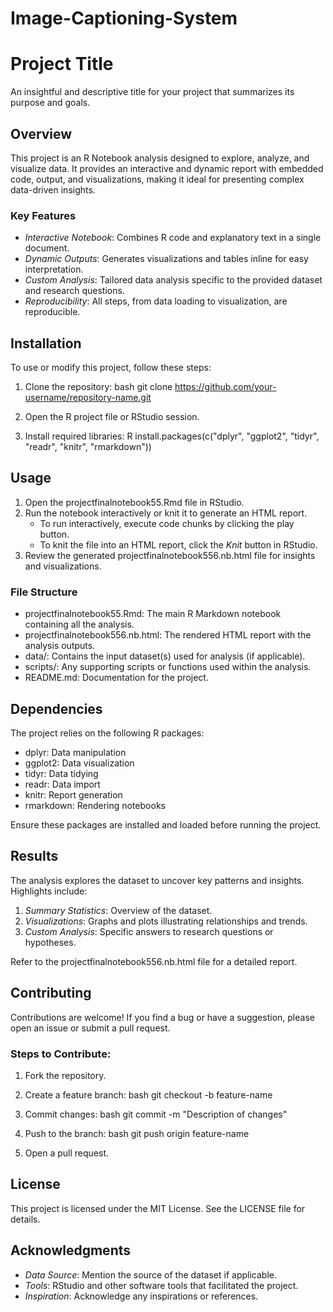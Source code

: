 # Image-Captioning-System
# Project Title

An insightful and descriptive title for your project that summarizes its purpose and goals.

## Overview

This project is an R Notebook analysis designed to explore, analyze, and visualize data. It provides an interactive and dynamic report with embedded code, output, and visualizations, making it ideal for presenting complex data-driven insights.

### Key Features

- *Interactive Notebook*: Combines R code and explanatory text in a single document.
- *Dynamic Outputs*: Generates visualizations and tables inline for easy interpretation.
- *Custom Analysis*: Tailored data analysis specific to the provided dataset and research questions.
- *Reproducibility*: All steps, from data loading to visualization, are reproducible.

## Installation

To use or modify this project, follow these steps:

1. Clone the repository:
   bash
   git clone https://github.com/your-username/repository-name.git
   
2. Open the R project file or RStudio session.
3. Install required libraries:
   R
   install.packages(c("dplyr", "ggplot2", "tidyr", "readr", "knitr", "rmarkdown"))
   

## Usage

1. Open the projectfinalnotebook55.Rmd file in RStudio.
2. Run the notebook interactively or knit it to generate an HTML report.
   - To run interactively, execute code chunks by clicking the play button.
   - To knit the file into an HTML report, click the *Knit* button in RStudio.
3. Review the generated projectfinalnotebook556.nb.html file for insights and visualizations.

### File Structure

- projectfinalnotebook55.Rmd: The main R Markdown notebook containing all the analysis.
- projectfinalnotebook556.nb.html: The rendered HTML report with the analysis outputs.
- data/: Contains the input dataset(s) used for analysis (if applicable).
- scripts/: Any supporting scripts or functions used within the analysis.
- README.md: Documentation for the project.

## Dependencies

The project relies on the following R packages:

- dplyr: Data manipulation
- ggplot2: Data visualization
- tidyr: Data tidying
- readr: Data import
- knitr: Report generation
- rmarkdown: Rendering notebooks

Ensure these packages are installed and loaded before running the project.

## Results

The analysis explores the dataset to uncover key patterns and insights. Highlights include:

1. *Summary Statistics*: Overview of the dataset.
2. *Visualizations*: Graphs and plots illustrating relationships and trends.
3. *Custom Analysis*: Specific answers to research questions or hypotheses.

Refer to the projectfinalnotebook556.nb.html file for a detailed report.

## Contributing

Contributions are welcome! If you find a bug or have a suggestion, please open an issue or submit a pull request.

### Steps to Contribute:

1. Fork the repository.
2. Create a feature branch:
   bash
   git checkout -b feature-name
   
3. Commit changes:
   bash
   git commit -m "Description of changes"
   
4. Push to the branch:
   bash
   git push origin feature-name
   
5. Open a pull request.

## License

This project is licensed under the MIT License. See the LICENSE file for details.

## Acknowledgments

- *Data Source*: Mention the source of the dataset if applicable.
- *Tools*: RStudio and other software tools that facilitated the project.
- *Inspiration*: Acknowledge any inspirations or references.
